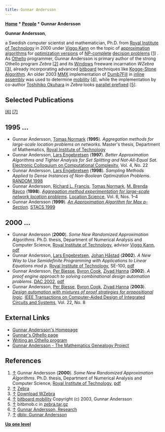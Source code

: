 ```yaml
---
title: Gunnar Andersson
---
```

**[Home](Home "Home") * [People](People "People") * Gunnar Andersson**

**Gunnar Andersson**,

a Swedish computer scientist and mathematician, Ph.D. from [Royal Institute of Technology](https://en.wikipedia.org/wiki/Royal_Institute_of_Technology) in 2000 under [Viggo Kann](Mathematician#VKann "Mathematician")
on the topic of [approximation algorithms](https://en.wikipedia.org/wiki/Approximation_algorithm) for [optimization versions](https://en.wikipedia.org/wiki/Optimization_problem) of [NP-complete](https://en.wikipedia.org/wiki/NP-completeness) [decision problems](https://en.wikipedia.org/wiki/Decision_problem) <a id="cite-note-1" href="#cite-ref-1">[1]</a> .
As [Othello](Othello "Othello") programmer, Gunnar Andersson is primary author of the strong Othello program *Zebra*
<a id="cite-note-2" href="#cite-ref-2">[2]</a>
and its [Windows](Windows "Windows") freeware incarnation *WZebra*
<a id="cite-note-3" href="#cite-ref-3">[3]</a>,
already incorporating advanced [bitboard](Bitboards "Bitboards") techniques like [Kogge-Stone Algorithm](Kogge-Stone_Algorithm "Kogge-Stone Algorithm").
An older 2003 [MMX](MMX "MMX") implementation of [Dumb7Fill](Dumb7Fill "Dumb7Fill") in [inline assembly](Assembly#InlineAssembly "Assembly") was used to determine [mobility](Mobility "Mobility")
<a id="cite-note-4" href="#cite-ref-4">[4]</a>,
while the implementation by co-author [Toshihiko Okuhara](index.php?title=Toshihiko_Okuhara&action=edit&redlink=1 "Toshihiko Okuhara (page does not exist)") in *Zebra* looks [parallel prefixed](Parallel_Prefix_Algorithms "Parallel Prefix Algorithms")
<a id="cite-note-5" href="#cite-ref-5">[5]</a>.

## Selected Publications

<a id="cite-note-6" href="#cite-ref-6">[6]</a> <a id="cite-note-7" href="#cite-ref-7">[7]</a>

## 1995 ...

- Gunnar Andersson, [Tomas Normark](https://www.mendeley.com/authors/37059608700/) (**1995**). *Aggregation methods for large-scale location problems on networks*. Master's thesis, Department of Mathematics, [Royal Institute of Technology](https://en.wikipedia.org/wiki/Royal_Institute_of_Technology)
- Gunnar Andersson, [Lars Engebretsen](Mathematician#LEngebretsen "Mathematician") (**1997**). *Better Approximation Algorithms and Tighter Analysis for Set Splitting and Not-All-Equal Sat*. [Electronic Colloquium on Computational Complexity](https://en.wikipedia.org/wiki/Electronic_Colloquium_on_Computational_Complexity), Vol. 4, No. 22
- Gunnar Andersson, [Lars Engebretsen](Mathematician#LEngebretsen "Mathematician") (**1998**). *Sampling Methods Applied to Dense Instances of Non-Boolean Optimization Problems*. [RANDOM 1998](https://dblp.uni-trier.de/db/conf/random/random1998.html)
- Gunnar Andersson, [Richard L. Francis](https://dblp.org/pers/hd/f/Francis:Richard_L=), [Tomas Normark](https://www.mendeley.com/authors/37059608700/), [M. Brenda Rayco](https://dblp.org/pers/hd/r/Rayco:M=_Brenda) (**1998**). *[Aggregation method experimentation for large-scale network location problems](https://www.sciencedirect.com/science/article/abs/pii/S096683499800045X?via%3Dihub)*. [Location Science](https://www.sciencedirect.com/journal/location-science), Vol. 6, Nos. 1–4
- Gunnar Andersson (**1999**). *[An Approximation Algorithm for Max p-Section](https://link.springer.com/chapter/10.1007/3-540-49116-3_22)*. [STACS 1999](https://dblp.uni-trier.de/db/conf/stacs/stacs99.html)

## 2000 ...

- Gunnar Andersson (**2000**). *Some New Randomized Approximation Algorithms*. Ph.D. thesis, Department of Numerical Analysis and Computer Science, [Royal Institute of Technology](https://en.wikipedia.org/wiki/Royal_Institute_of_Technology), advisor [Viggo Kann](Mathematician#VKann "Mathematician"), [pdf](http://radagast.se/thesis.pdf)
- Gunnar Andersson, [Lars Engebretsen](Mathematician#LEngebretsen "Mathematician"), [Johan Håstad](Mathematician#JHaastad "Mathematician") (**2002**). *A New Way to Use Semidefinite Programming with Applications to Linear Equations mod p*. [Royal Institute of Technology](https://en.wikipedia.org/wiki/Royal_Institute_of_Technology), SE-100, [pdf](https://www.nada.kth.se/~johanh/e2lin2p.pdf)
- Gunnar Andersson, [Per Bjesse](https://dblp.uni-trier.de/pers/hd/b/Bjesse:Per), [Byron Cook](https://dblp.uni-trier.de/pers/hd/c/Cook:Byron), [Ziyad Hanna](https://dblp.uni-trier.de/pers/hd/h/Hanna:Ziyad) (**2002**). *A proof engine approach to solving combinational design automation problems*. [DAC 2002](https://dblp.uni-trier.de/db/conf/dac/dac2002.html), [pdf](http://www.perbjesse.com/dac02.pdf)
- Gunnar Andersson, [Per Bjesse](https://dblp.uni-trier.de/pers/hd/b/Bjesse:Per), [Byron Cook](https://dblp.uni-trier.de/pers/hd/c/Cook:Byron), [Ziyad Hanna](https://dblp.uni-trier.de/pers/hd/h/Hanna:Ziyad) (**2003**). *[Design automation with mixtures of proof strategies for propositional logic](https://www.semanticscholar.org/paper/Design-automation-with-mixtures-of-proof-strategies-Andersson-Bjesse/432a24844eb1407bd5d68c7a1dc66909fd6f198f)*. [IEEE Transactions on Computer-Aided Design of Integrated Circuits and Systems](IEEE#TOCADICS "IEEE"), Vol. 22, No. 8

## External Links

- [Gunnar Andersson's Homepage](http://radagast.se/)
- [Gunnar's Othello page](http://radagast.se/othello/)
- [Writing an Othello program](http://radagast.se/othello/howto.html)
- [Gunnar Andersson - The Mathematics Genealogy Project](https://genealogy.math.ndsu.nodak.edu/id.php?id=93625)

## References

1. <a id="cite-ref-1" href="#cite-note-1">↑</a> Gunnar Andersson (**2000**). *Some New Randomized Approximation Algorithms*. Ph.D. thesis, Department of Numerical Analysis and Computer Science, [Royal Institute of Technology](https://en.wikipedia.org/wiki/Royal_Institute_of_Technology), [pdf](http://radagast.se/thesis.pdf)
1. <a id="cite-ref-2" href="#cite-note-2">↑</a> [Zebra](http://radagast.se/othello/zebra.html)
1. <a id="cite-ref-3" href="#cite-note-3">↑</a> [Download WZebra](http://radagast.se/othello/download.html)
1. <a id="cite-ref-4" href="#cite-note-4">↑</a> [bitboard mobility](http://radagast.se/othello/bitmob.c) Copyright (c) 2003, Gunnar Andersson
1. <a id="cite-ref-5" href="#cite-note-5">↑</a> bitbmob.c in [zebra.tar.gz](http://radagast.se/othello/zebra.tar.gz)
1. <a id="cite-ref-6" href="#cite-note-6">↑</a> [Gunnar Andersson, Research](http://radagast.se/papers.html)
1. <a id="cite-ref-7" href="#cite-note-7">↑</a> [dblp: Gunnar Andersson](https://dblp.uni-trier.de/pers/hd/a/Andersson:Gunnar)

**[Up one level](People "People")**

